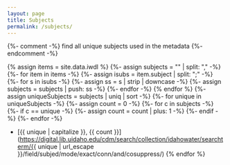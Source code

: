 ```yaml
---
layout: page
title: Subjects
permalink: /subjects/
---
```

{%- comment -%} find all unique subjects used in the metadata {%- endcomment -%}

{% assign items = site.data.iwdl %}
{%- assign subjects = "" | split: "," -%}
{%- for item in items -%}
	{%- assign isubs = item.subject | split: ";" -%}
    {%- for s in isubs -%}
        {%- assign ss = s | strip | downcase -%}
        {%- assign subjects = subjects | push: ss -%}
    {%- endfor -%}
{% endfor %}
{%- assign uniqueSubjects = subjects | uniq | sort -%}
{%- for unique in uniqueSubjects -%}
    {%- assign count = 0 -%}
    {%- for c in subjects -%}
        {%- if c == unique -%}
            {%- assign count = count | plus: 1 -%}
        {%- endif -%}
    {%- endfor -%}
- [{{ unique  | capitalize }}, {{ count }}](https://digital.lib.uidaho.edu/cdm/search/collection/idahowater/searchterm/{{ unique | url_escape }}/field/subjed/mode/exact/conn/and/cosuppress/)
{% endfor %}

<!--
<div class="box5" id="text4" name="text" style="display:block;width:80%;">
<div id="htmltagcloud" style="margin: 0px 30px 30px; background: none repeat scroll 0% 0% rgb(64, 82, 79); padding: 4px;">

<span id="0" class="wrd tagcloud1"><a target="_blank" href="https://digital.lib.uidaho.edu/cdm4/results.php?CISOOP1=exact&amp;CISOBOX1=ada county&amp;CISOFIELD1=subjed&amp;CISOOP2=exact&amp;CISOBOX2=&amp;CISOFIELD2=creato&amp;CISOOP3=any&amp;CISOBOX3=&amp;CISOFIELD3=descri&amp;CISOOP4=none&amp;CISOBOX4=&amp;CISOFIELD4=CISOSEARCHALL&amp;CISOROOT=/idahowater&amp;t=s">{{ unique | capitalize }}</a></span>

<div style="clear: both"></div>   	  
</div>

</div>
-->
